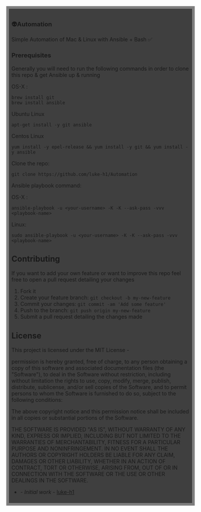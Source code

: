 <div style="background:rgba(0,0,0,0.5);padding:0.5em;">
<div style="background:rgba(0,0,0,0.5);padding:0.5em;">
<h3>👽Automation</h3>   

Simple Automation of Mac & Linux with Ansible + Bash ✅

### Prerequisites

Generally you will need to run the following commands in order to clone this repo & get Ansible up & running 

OS-X : 
```
brew install git  
brew install ansible 
```

Ubuntu Linux 
```
apt-get install -y git ansible 
```
Centos Linux 
```
yum install -y epel-release && yum install -y git && yum install -y ansible
```

Clone the repo: 
```
git clone https://github.com/luke-h1/Automation 
```


Ansible playbook command: 

OS-X : 
```
ansible-playbook -u <your-username> -K -K --ask-pass -vvv <playbook-name> 
```

Linux: 
```
sudo ansible-playbook -u <your-username> -K -K --ask-pass -vvv <playbook-name> 
```

## Contributing
If you want to add your own feature or want to improve this repo feel free to open a pull request detailing your changes
1. Fork it 
2. Create your feature branch: `git checkout -b my-new-feature`
3. Commit your changes: `git commit -am 'Add some feature'`
4. Push to the branch: `git push origin my-new-feature`
5. Submit a pull request detailing the changes made 


## License
This project is licensed under the MIT License - 

permission is hereby granted, free of charge, to any person obtaining a copy of this software and associated documentation files (the "Software"), to deal in the Software without restriction, including without limitation the rights to use, copy, modify, merge, publish, distribute, sublicense, and/or sell copies of the Software, and to permit persons to whom the Software is furnished to do so, subject to the following conditions:

The above copyright notice and this permission notice shall be included in all copies or substantial portions of the Software.

THE SOFTWARE IS PROVIDED "AS IS", WITHOUT WARRANTY OF ANY KIND, EXPRESS OR IMPLIED, INCLUDING BUT NOT LIMITED TO THE WARRANTIES OF MERCHANTABILITY, FITNESS FOR A PARTICULAR PURPOSE AND NONINFRINGEMENT. IN NO EVENT SHALL THE AUTHORS OR COPYRIGHT HOLDERS BE LIABLE FOR ANY CLAIM, DAMAGES OR OTHER LIABILITY, WHETHER IN AN ACTION OF CONTRACT, TORT OR OTHERWISE, ARISING FROM, OUT OF OR IN CONNECTION WITH THE SOFTWARE OR THE USE OR OTHER DEALINGS IN THE SOFTWARE.

* **<luke-h1>** - *Initial work* - [luke-h1](https://github.com/luke-h1)

